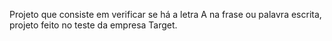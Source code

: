 Projeto que consiste em verificar se há a letra A na frase ou palavra escrita, projeto feito no teste da empresa Target.
